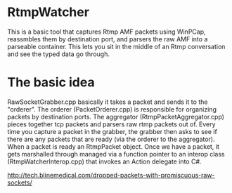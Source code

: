 RtmpWatcher
===========

This is a basic tool that captures Rtmp AMF packets using WinPCap, reassmbles them by destination port, and parsers the raw AMF into a parseable container.  This lets you sit in the middle of an Rtmp conversation and see the typed data go through. 

The basic idea
===========

RawSocketGrabber.cpp basically it takes a packet and sends it to the "orderer". The orderer (PacketOrderer.cpp) is responsible for organizing packets by destination ports. The aggregator (RtmpPacketAggregator.cpp) pieces together tcp packets and parsers raw rtmp packets out of. Every time you capture a packet in the grabber, the grabber then asks to see if there are any packets that are ready (via the orderer to the aggregator). When a packet is ready an RtmpPacket object. Once we have a packet, it gets marshalled through managed via a function pointer to an interop class (RtmpWatcherInterop.cpp) that invokes an Action<RtmpPacketInterop> delegate into C#. 

http://tech.blinemedical.com/dropped-packets-with-promiscuous-raw-sockets/